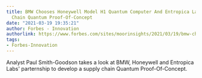 ```yaml
---
title: BMW Chooses Honeywell Model H1 Quantum Computer And Entropica Labs For Supply
  Chain Quantum Proof-Of-Concept
date: "2021-03-19 19:35:21"
author: Forbes - Innovation
authorlink: https://www.forbes.com/sites/moorinsights/2021/03/19/bmw-chooses-honeywell-model-h1-quantum-computer-and-entropica-labs-for-supply-chain-quantum-proof-of-concept/
tags:
- Forbes-Innovation
---
```

Analyst Paul Smith-Goodson takes a look at BMW, Honeywell and Entropica Labs' parternship to develop a supply chain Quantum Proof-Of-Concept.
